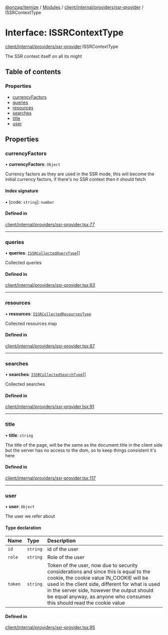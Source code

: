 [@onzag/itemize](../README.md) / [Modules](../modules.md) / [client/internal/providers/ssr-provider](../modules/client_internal_providers_ssr_provider.md) / ISSRContextType

# Interface: ISSRContextType

[client/internal/providers/ssr-provider](../modules/client_internal_providers_ssr_provider.md).ISSRContextType

The SSR context itself on all its might

## Table of contents

### Properties

- [currencyFactors](client_internal_providers_ssr_provider.ISSRContextType.md#currencyfactors)
- [queries](client_internal_providers_ssr_provider.ISSRContextType.md#queries)
- [resources](client_internal_providers_ssr_provider.ISSRContextType.md#resources)
- [searches](client_internal_providers_ssr_provider.ISSRContextType.md#searches)
- [title](client_internal_providers_ssr_provider.ISSRContextType.md#title)
- [user](client_internal_providers_ssr_provider.ISSRContextType.md#user)

## Properties

### currencyFactors

• **currencyFactors**: `Object`

Currency factors as they are used in the SSR mode,
this will become the initial currency factors, if 
there's no SSR context then it should fetch

#### Index signature

▪ [code: `string`]: `number`

#### Defined in

[client/internal/providers/ssr-provider.tsx:77](https://github.com/onzag/itemize/blob/73e0c39e/client/internal/providers/ssr-provider.tsx#L77)

___

### queries

• **queries**: [`ISSRCollectedQueryType`](client_internal_providers_ssr_provider.ISSRCollectedQueryType.md)[]

Collected queries

#### Defined in

[client/internal/providers/ssr-provider.tsx:83](https://github.com/onzag/itemize/blob/73e0c39e/client/internal/providers/ssr-provider.tsx#L83)

___

### resources

• **resources**: [`ISSRCollectedResourcesType`](client_internal_providers_ssr_provider.ISSRCollectedResourcesType.md)

Collected resources map

#### Defined in

[client/internal/providers/ssr-provider.tsx:87](https://github.com/onzag/itemize/blob/73e0c39e/client/internal/providers/ssr-provider.tsx#L87)

___

### searches

• **searches**: [`ISSRCollectedSearchType`](client_internal_providers_ssr_provider.ISSRCollectedSearchType.md)[]

Collected searches

#### Defined in

[client/internal/providers/ssr-provider.tsx:91](https://github.com/onzag/itemize/blob/73e0c39e/client/internal/providers/ssr-provider.tsx#L91)

___

### title

• **title**: `string`

The title of the page, will be the same as the document.title in the client side
but the server has no access to the dom, so to keep things consistent it's here

#### Defined in

[client/internal/providers/ssr-provider.tsx:117](https://github.com/onzag/itemize/blob/73e0c39e/client/internal/providers/ssr-provider.tsx#L117)

___

### user

• **user**: `Object`

The user we refer about

#### Type declaration

| Name | Type | Description |
| :------ | :------ | :------ |
| `id` | `string` | id of the user |
| `role` | `string` | Role of the user |
| `token` | `string` | Token of the user, now due to security considerations and since this is equal to the cookie, the cookie value IN_COOKIE will be used in the client side, different for what is used in the server side, however the output should be equal anyway, as anyone who consumes this should read the cookie value |

#### Defined in

[client/internal/providers/ssr-provider.tsx:95](https://github.com/onzag/itemize/blob/73e0c39e/client/internal/providers/ssr-provider.tsx#L95)
